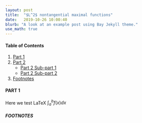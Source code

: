 ```yaml
---
layout: post
title:  "$L^2$ nontangential maximal functions"
date:   2019-10-26 10:00:40
blurb: "A look at an example post using Bay Jekyll theme."  
use_math: true
---
```

  
 


#### Table of Contents
1. [Part 1](#part-1)
2. [Part 2](#part-2)
    * [Part 2 Sub-part 1](#part-2-sub-part-1)
    * [Part 2 Sub-part 2](#part-2-sub-part-2)
3. [Footnotes](#footnotes)

#### PART 1
Here we test LaTeX $\int_a^b f(x)dx$


##### FOOTNOTES

[^1]: This is a note!

